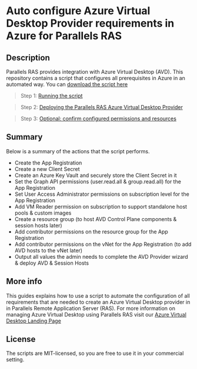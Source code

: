 # Auto configure Azure Virtual Desktop Provider requirements in Azure for Parallels RAS

## Description

Parallels RAS provides integration with Azure Virtual Desktop (AVD).  This repository contains a script that configures all prerequisites in Azure in an automated way. You can [download the script here](./pras-create-avd-prereq_v1.0.ps1)

> Step 1: [Running the script](./1.runscript.md)

> Step 2: [Deploying the Parallels RAS Azure Virtual Desktop Provider](./2.deployprovider.md)

> Step 3: [Optional: confirm configured permissions and resources](./3.confirmpermissions.md)

## Summary

Below is a summary of the actions that the script performs.

-	Create the App Registration
-	Create a new Client Secret
- Create an Azure Key Vault and securely store the Client Secret in it
-	Set the Graph API permissions (user.read.all & group.read.all) for the App Registration
-	Set User Access Administrator permissions on subscription level for the App Registration
-	Add VM Reader permission on subscription to support standalone host pools & custom images
-	Create a resource group (to host AVD Control Plane components & session hosts later)
-	Add contributor permissions on the resource group for the App Registration
-	Add contributor permissions on the vNet for the App Registration (to add AVD hosts to the vNet later)
-	Output all values the admin needs to complete the AVD Provider wizard & deploy AVD & Session Hosts

## More info

This guides explains how to use a script to automate the configuration of all requirements that are needed to create an Azure Virtual Desktop provider in in Parallels Remote Application Server (RAS). For more information on managing Azure Virtual Desktop using Parallels RAS visit our [Azure Virtual Desktop Landing Page](https://www.parallels.com/products/ras/capabilities/avd/)

## License 

The scripts are MIT-licensed, so you are free to use it in your commercial setting.
